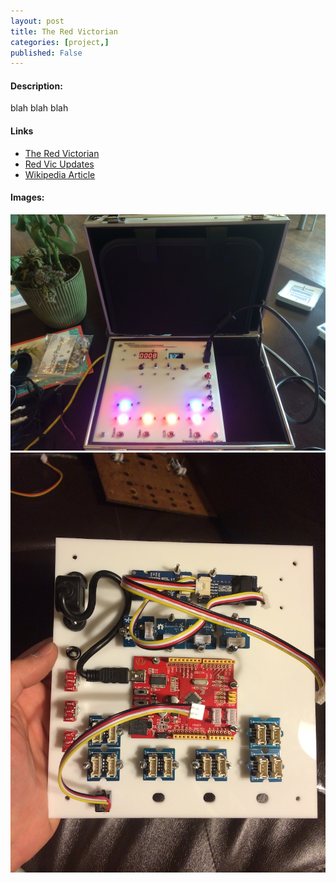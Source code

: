 ```yaml
---
layout: post
title: The Red Victorian
categories: [project,]
published: False
---
```


#### Description:
blah blah blah

#### Links
<ul>
	<li><a href="http://redvic.com">The Red Victorian</a></li>
	<li><a href="http://http://redvictorian.tumblr.com">Red Vic Updates</a></li>
	<li><a href="http://en.wikipedia.org/wiki/The_Red_Victorian">Wikipedia Article</a></li>
</ul>

#### Images:
<img class="gallery" src="/public/2014-05-30-philometer1.jpg"/>
<img class="gallery" src="/public/2014-05-30-philometer2.jpg"/>
